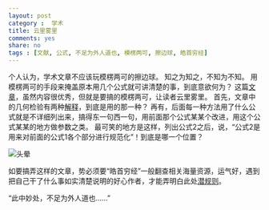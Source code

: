 ```yaml
---
layout: post 
category :  学术
title: 云里雾里
comments: yes
share: no
tags : [文献, 公式, 不足为外人道也, 模楞两可, 擦边球, 皓首穷经] 
---
```


个人认为，学术文章不应该玩模楞两可的擦边球。
知之为知之，不知为不知。
用模楞两可的手段来掩盖原本用几个公式就可讲清楚的事，到底意欲何为？
这篇[文章](http://www.sciencedirect.com/science/article/pii/S1532046411002073 "文章")，虽然内容很优秀，但就是要搞的模楞两可，让读者云里雾里。
首先，文章中的几何检验有两种[解释](http://yanshuo.name/cn/2013/12/hypergeo/)，到底是用的那一种？
再有，后面每一种方法用了什么公式就是不详细列出来，搞得东一句西一句，用前面那个公式某某个改进，用这个公式某某的地方做参数之类。
最可笑的地方是这样，列出公式2之后，说，“公式2是用来对前面的公式1各个部分进行规范化”！到底是哪一个位置？

![头晕](https://2s66lw.blu.livefilestore.com/y2p450YZTC3_g1M2S7jH9ase1BiAF14OKqUeoBwGx46YT3fL_Og1AWcgSMf1Zr8md8Wi8cWJz2M5bii48KhQCgo_t1YuqV1qrlDCPOhEOdK1Ws/touyun.gif "头晕不晕，^_^")

如要搞弄这样的文章，势必须要“皓首穷经”一般翻查相关海量资源，运气好，遇到把自己干了什么事如实清楚说明的好心作者，才能弄明白此处[潜规则](http://yanshuo.name/cn/2013/12/hypergeo/ "潜规则")。

“此中妙处，不足为外人道也……”
